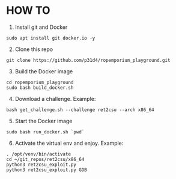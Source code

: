 # HOW TO

1. Install git and Docker

```
sudo apt install git docker.io -y
```
2. Clone this repo

```
git clone https://github.com/p31d4/ropemporium_playground.git
```
3. Build the Docker image

```
cd ropemporium_playground
sudo bash build_docker.sh
```
4. Download a challenge. Example:

```
bash get_challenge.sh --challenge ret2csu --arch x86_64
```
5. Start the Docker image

```
sudo bash run_docker.sh `pwd`
```
6. Activate the virtual env and enjoy. Example:

```
. /opt/venv/bin/activate
cd ~/git_repos/ret2csu/x86_64
python3 ret2csu_exploit.py
python3 ret2csu_exploit.py GDB
```
